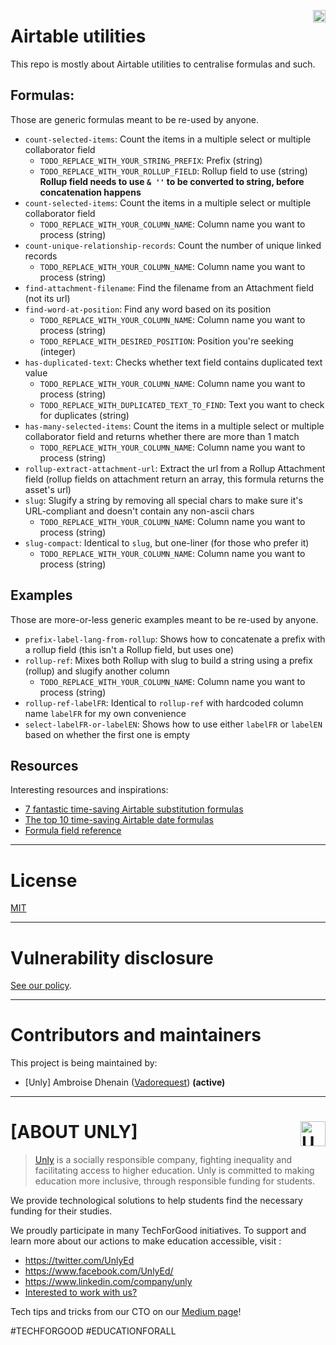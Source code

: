<a href="https://unly.org"><img src="https://storage.googleapis.com/unly/images/ICON_UNLY.png" align="right" height="20" alt="Unly logo" title="Unly logo" /></a>

Airtable utilities
===

This repo is mostly about Airtable utilities to centralise formulas and such.

## Formulas:

Those are generic formulas meant to be re-used by anyone.

- `count-selected-items`: Count the items in a multiple select or multiple collaborator field
    - `TODO_REPLACE_WITH_YOUR_STRING_PREFIX`: Prefix (string)
    - `TODO_REPLACE_WITH_YOUR_ROLLUP_FIELD`: Rollup field to use (string)
        **Rollup field needs to use `& ''` to be converted to string, before concatenation happens**
- `count-selected-items`: Count the items in a multiple select or multiple collaborator field
    - `TODO_REPLACE_WITH_YOUR_COLUMN_NAME`: Column name you want to process (string)
- `count-unique-relationship-records`: Count the number of unique linked records
    - `TODO_REPLACE_WITH_YOUR_COLUMN_NAME`: Column name you want to process (string)
- `find-attachment-filename`: Find the filename from an Attachment field (not its url)
- `find-word-at-position`: Find any word based on its position
    - `TODO_REPLACE_WITH_YOUR_COLUMN_NAME`: Column name you want to process (string)
    - `TODO_REPLACE_WITH_DESIRED_POSITION`: Position you're seeking (integer)
- `has-duplicated-text`: Checks whether text field contains duplicated text value 
    - `TODO_REPLACE_WITH_YOUR_COLUMN_NAME`: Column name you want to process (string)
    - `TODO_REPLACE_WITH_DUPLICATED_TEXT_TO_FIND`: Text you want to check for duplicates (string)
- `has-many-selected-items`: Count the items in a multiple select or multiple collaborator field and returns whether there are more than 1 match
    - `TODO_REPLACE_WITH_YOUR_COLUMN_NAME`: Column name you want to process (string)
- `rollup-extract-attachment-url`: Extract the url from a Rollup Attachment field (rollup fields on attachment return an array, this formula returns the asset's url)
- `slug`: Slugify a string by removing all special chars to make sure it's URL-compliant and doesn't contain any non-ascii chars
    - `TODO_REPLACE_WITH_YOUR_COLUMN_NAME`: Column name you want to process (string)
- `slug-compact`: Identical to `slug`, but one-liner (for those who prefer it)
    - `TODO_REPLACE_WITH_YOUR_COLUMN_NAME`: Column name you want to process (string)

## Examples

Those are more-or-less generic examples meant to be re-used by anyone.

- `prefix-label-lang-from-rollup`: Shows how to concatenate a prefix with a rollup field (this isn't a Rollup field, but uses one)
- `rollup-ref`: Mixes both Rollup with slug to build a string using a prefix (rollup) and slugify another column
    - `TODO_REPLACE_WITH_YOUR_COLUMN_NAME`: Column name you want to process (string)
- `rollup-ref-labelFR`: Identical to `rollup-ref` with hardcoded column name `labelFR` for my own convenience
- `select-labelFR-or-labelEN`: Shows how to use either `labelFR` or `labelEN` based on whether the first one is empty

## Resources

Interesting resources and inspirations:
- [7 fantastic time-saving Airtable substitution formulas](https://blog.airtable.com/time-saving-substitution-formulas/)
- [The top 10 time-saving Airtable date formulas](https://blog.airtable.com/the-top-10-time-saving-airtable-date-formulas/)
- [Formula field reference](https://support.airtable.com/hc/en-us/articles/203255215)

---

# License

[MIT](LICENSE)

---

# Vulnerability disclosure

[See our policy](https://github.com/UnlyEd/Unly).

---

# Contributors and maintainers

This project is being maintained by:
- [Unly] Ambroise Dhenain ([Vadorequest](https://github.com/vadorequest)) **(active)**

---

# **[ABOUT UNLY]** <a href="https://unly.org"><img src="https://storage.googleapis.com/unly/images/ICON_UNLY.png" height="40" align="right" alt="Unly logo" title="Unly logo" /></a>

> [Unly](https://unly.org) is a socially responsible company, fighting inequality and facilitating access to higher education.
> Unly is committed to making education more inclusive, through responsible funding for students.

We provide technological solutions to help students find the necessary funding for their studies.

We proudly participate in many TechForGood initiatives. To support and learn more about our actions to make education accessible, visit :
- https://twitter.com/UnlyEd
- https://www.facebook.com/UnlyEd/
- https://www.linkedin.com/company/unly
- [Interested to work with us?](https://jobs.zenploy.io/unly/about)

Tech tips and tricks from our CTO on our [Medium page](https://medium.com/unly-org/tech/home)!

#TECHFORGOOD #EDUCATIONFORALL
